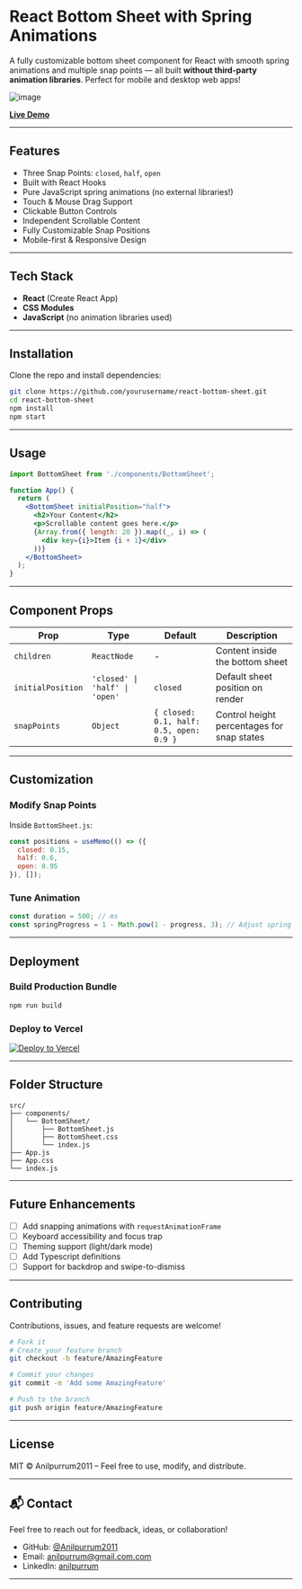 #  React Bottom Sheet with Spring Animations

A fully customizable bottom sheet component for React with smooth spring animations and multiple snap points — all built **without third-party animation libraries**. Perfect for mobile and desktop web apps!

![image](https://github.com/user-attachments/assets/a9eaf2d8-a1cf-4a8f-b8c3-1a29a9f118e3)

 **[Live Demo](https://bottom-sheet-with-spring-animations.vercel.app/)** <!-- Replace with actual deployed demo link -->

---

##  Features

-  Three Snap Points: `closed`, `half`, `open`
-  Built with React Hooks
-  Pure JavaScript spring animations (no external libraries!)
-  Touch & Mouse Drag Support
-  Clickable Button Controls
-  Independent Scrollable Content
-  Fully Customizable Snap Positions
-  Mobile-first & Responsive Design

---

##  Tech Stack

- **React** (Create React App)
- **CSS Modules**
- **JavaScript** (no animation libraries used)

---

##  Installation

Clone the repo and install dependencies:

```bash
git clone https://github.com/yourusername/react-bottom-sheet.git
cd react-bottom-sheet
npm install
npm start
```

---

##  Usage

```jsx
import BottomSheet from './components/BottomSheet';

function App() {
  return (
    <BottomSheet initialPosition="half">
      <h2>Your Content</h2>
      <p>Scrollable content goes here.</p>
      {Array.from({ length: 20 }).map((_, i) => (
        <div key={i}>Item {i + 1}</div>
      ))}
    </BottomSheet>
  );
}
```

---

##  Component Props

| Prop             | Type                              | Default   | Description                                 |
|------------------|-----------------------------------|-----------|---------------------------------------------|
| `children`       | `ReactNode`                       | -         | Content inside the bottom sheet             |
| `initialPosition`| `'closed' \| 'half' \| 'open'`    | `closed`  | Default sheet position on render            |
| `snapPoints`     | `Object`                          | `{ closed: 0.1, half: 0.5, open: 0.9 }` | Control height percentages for snap states |

---

##  Customization

### Modify Snap Points

Inside `BottomSheet.js`:

```js
const positions = useMemo(() => ({
  closed: 0.15,
  half: 0.6,
  open: 0.95
}), []);
```

### Tune Animation

```js
const duration = 500; // ms
const springProgress = 1 - Math.pow(1 - progress, 3); // Adjust spring dynamics
```

---

##  Deployment

### Build Production Bundle
```bash
npm run build
```

### Deploy to Vercel

[![Deploy to Vercel](https://vercel.com/button)](https://vercel.com/import)

---

##  Folder Structure

```
src/
├── components/
│   └── BottomSheet/
│       ├── BottomSheet.js
│       ├── BottomSheet.css
│       └── index.js
├── App.js
├── App.css
└── index.js
```

---

##  Future Enhancements

- [ ] Add snapping animations with `requestAnimationFrame`
- [ ] Keyboard accessibility and focus trap
- [ ] Theming support (light/dark mode)
- [ ] Add Typescript definitions
- [ ] Support for backdrop and swipe-to-dismiss

---

##  Contributing

Contributions, issues, and feature requests are welcome!

```bash
# Fork it
# Create your feature branch
git checkout -b feature/AmazingFeature

# Commit your changes
git commit -m 'Add some AmazingFeature'

# Push to the branch
git push origin feature/AmazingFeature


```

---

##  License

MIT © Anilpurrum2011 – Feel free to use, modify, and distribute.

---

## 📬 Contact

Feel free to reach out for feedback, ideas, or collaboration!

- GitHub: [@Anilpurrum2011](https://github.com/Anilpurrum2011)
- Email: anilpurrum@gmail.com.com
- LinkedIn: [anilpurrum](https://www.linkedin.com/in/anilpurrum)

---

